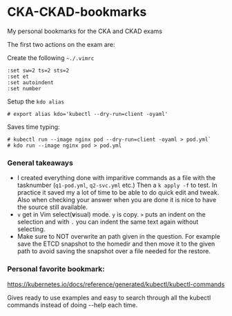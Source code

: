 # CKA-CKAD-bookmarks
My personal bookmarks for the CKA and CKAD exams

The first two actions on the exam are:

Create the following `~./.vimrc`
```
:set sw=2 ts=2 sts=2
:set et
:set autoindent
:set number
```

Setup the `kdo alias`
```
# export alias kdo='kubectl --dry-run=client -oyaml'
```

Saves time typing:

```
# kubectl run --image nginx pod --dry-run=client -oyaml > pod.yml`
# kdo run --image nginx pod > pod.yml
```

### General takeaways

* I created everything done with imparitive commands as a file with the tasknumber (`q1-pod.yml`, `q2-svc.yml` etc.) Then a `k apply -f` to test. In practice it saved my a lot of time to be able to do quick edit and tweak. Also when checking your answer when you are done it is nice to have the source still available.
* `v` get in Vim select(**v**isual) mode. `y` is copy. `>` puts an indent on the selection and with `.` you can indent the same text again without selecting.
* Make sure to NOT overwrite an path given in the question. For example save the ETCD snapshot to the homedir and then move it to the given path to avoid saving the snapshot over a file needed for the restore.

### Personal favorite bookmark:

https://kubernetes.io/docs/reference/generated/kubectl/kubectl-commands

Gives ready to use examples and easy to search through all the kubectl commands instead of doing --help each time.
